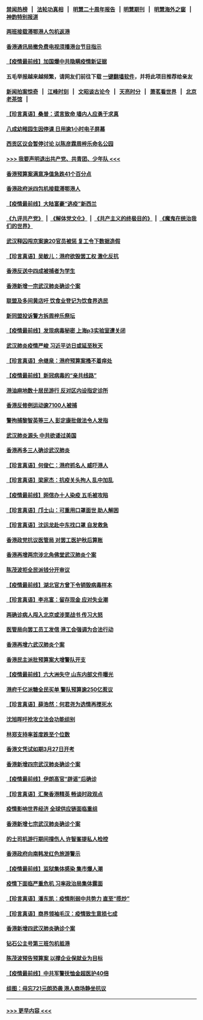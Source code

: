 #### [禁闻热榜](热点新闻.md?=0)  &nbsp;&nbsp;|&nbsp;&nbsp; [法轮功真相](https://github.com/gfw-breaker/truth/blob/master/README.md?=0) &nbsp;&nbsp;|&nbsp;&nbsp; [明慧二十周年报告](https://github.com/gfw-breaker/mh-reports/blob/master/README.md?=0) &nbsp;&nbsp;|&nbsp;&nbsp;[明慧期刊](https://github.com/gfw-breaker/mh-qikan) &nbsp;&nbsp;|&nbsp;&nbsp; [明慧海外之窗](https://github.com/gfw-breaker/mh-news/blob/master/README.md?=0) &nbsp;&nbsp;|&nbsp;&nbsp; [神韵特别报道](https://github.com/gfw-breaker/mh-news/blob/master/shenyun.md?=0)
#### [两班接载滞鄂港人包机返港](../pages/nsc415/n11915855.md?t=03051902) 
#### [香港通讯局撤免费电视须播港台节目指示](../pages/nsc415/n11915831.md?t=03051902) 
#### [【疫情最前线】加国爆中共隐瞒疫情新证据](../pages/nsc415/n11915482.md?t=03051902) 
#### 五毛举报越来越频繁，请网友们前往下载 [一键翻墙软件](https://github.com/gfw-breaker/ssr-accounts)，并将此项目推荐给亲友
#### [新闻拍案惊奇](https://github.com/gfw-breaker/banned-news/blob/master/pages/link4.md) &nbsp;&nbsp;|&nbsp;&nbsp; [江峰时刻](https://github.com/gfw-breaker/banned-news/blob/master/pages/link4.md) &nbsp;&nbsp;|&nbsp;&nbsp; [文昭谈古论今](https://github.com/gfw-breaker/banned-news/blob/master/pages/link4.md) &nbsp;&nbsp;|&nbsp;&nbsp; [天亮时分](https://github.com/gfw-breaker/banned-news/blob/master/pages/link4.md) &nbsp;&nbsp;|&nbsp;&nbsp; [萧茗看世界](https://github.com/gfw-breaker/banned-news/blob/master/pages/link4.md) &nbsp;&nbsp;|&nbsp;&nbsp; [北京老茶馆](https://github.com/gfw-breaker/banned-news/blob/master/pages/link4.md) &nbsp;&nbsp;|&nbsp;&nbsp; 
#### [【珍言真语】桑普：谎言致命 墙内人应勇于求真](../pages/nsc415/n11915169.md?t=03051902) 
#### [八成幼稚园生因停课 日用逾1小时电子屏幕](../pages/nsc415/n11913263.md?t=03051902) 
#### [西贡区议会暂停讨论 以陈彦霖周梓乐命名公园](../pages/nsc415/n11913248.md?t=03051902) 
#### [>>> 我要声明退出共产党、共青团、少年队 <<<](https://github.com/begood0513/goodnews/blob/master/quit/letter.md) 
#### [香港预算案满意净值急跌41个百分点](../pages/nsc415/n11913236.md?t=03051902) 
#### [香港政府派四包机接载滞鄂港人](../pages/nsc415/n11913211.md?t=03051902) 
#### [【疫情最前线】大陆富豪“逃疫”新西兰](../pages/nsc415/n11913160.md?t=03051902) 
#### [《九评共产党》](https://github.com/begood0513/9ping.md/blob/master/README.md) &nbsp;|&nbsp; [《解体党文化》](../../../../jtdwh.md/blob/master/README.md)  &nbsp;|&nbsp; [《共产主义的终极目的》](../../../../gczydzjmd.md/blob/master/README.md) &nbsp;|&nbsp; [《魔鬼在统治我们的世界》](../../../../mgztzwmdsj.md/blob/master/README.md) 
#### [武汉释囚闯京案逾20官员被惩 复工令下数据造假](../pages/nsc415/n11912743.md?t=03051902) 
#### [【珍言真语】吴敏儿：港府欲毁罢工权 激化反抗](../pages/nsc415/n11912457.md?t=03051902) 
#### [香港反送中四成被捕者为学生](../pages/nsc415/n11910730.md?t=03051902) 
#### [香港新增一宗武汉肺炎确诊个案](../pages/nsc415/n11910724.md?t=03051902) 
#### [联盟及多间黄店吁 饮食业登记为饮食界选民](../pages/nsc415/n11910718.md?t=03051902) 
#### [新同盟投诉警方拆周梓乐祭坛](../pages/nsc415/n11910707.md?t=03051902) 
#### [【疫情最前线】发现病毒秘密 上海p3实验室遭关闭](../pages/nsc415/n11910640.md?t=03051902) 
#### [武汉肺炎疫情严峻 习近平访日或延至秋天](../pages/nsc415/n11910570.md?t=03051902) 
#### [【珍言真语】佘继泉：港府预算案搔不着痒处](../pages/nsc415/n11910011.md?t=03051902) 
#### [【疫情最前线】新冠病毒的“亲共线路”](../pages/nsc415/n11907734.md?t=03051902) 
#### [港油麻地数十居民游行 反对区内设指定诊所](../pages/nsc415/n11907900.md?t=03051902) 
#### [香港反修例运动逾7100人被捕](../pages/nsc415/n11907922.md?t=03051902) 
#### [警拘捕黎智英等三人 彭定康批做法令人发指](../pages/nsc415/n11907905.md?t=03051902) 
#### [武汉肺炎源头 中共欲诿过美国](../pages/nsc415/n11907665.md?t=03051902) 
#### [香港再多三人确诊武汉肺炎](../pages/nsc415/n11907846.md?t=03051902) 
#### [【珍言真语】何俊仁：港府抓名人 威吓港人](../pages/nsc415/n11907561.md?t=03051902) 
#### [【珍言真语】梁家杰：抗疫关头拘人 乱中加乱](../pages/nsc415/n11907444.md?t=03051902) 
#### [【疫情最前线】网信办十人染疫 五毛被攻陷](../pages/nsc415/n11903757.md?t=03051902) 
#### [【珍言真语】邝士山：可重用口罩面世 助人解困](../pages/nsc415/n11903875.md?t=03051902) 
#### [【珍言真语】沈运龙赴中东找口罩 自发救急](../pages/nsc415/n11903291.md?t=03051902) 
#### [香港政党抗议医管局 对罢工医护秋后算账](../pages/nsc415/n11901746.md?t=03051902) 
#### [香港再增两宗涉北角佛堂武汉肺炎个案](../pages/nsc415/n11901737.md?t=03051902) 
#### [陈茂波拒全民派钱分开审议](../pages/nsc415/n11901672.md?t=03051902) 
#### [【疫情最前线】湖北官方曾下令销毁病毒样本](../pages/nsc415/n11901518.md?t=03051902) 
#### [【珍言真语】李兆富：留存现金 应对失业潮](../pages/nsc415/n11901448.md?t=03051902) 
#### [两确诊病人闯入北京或涉栗战书 传习大怒](../pages/nsc415/n11901180.md?t=03051902) 
#### [医管局向罢工员工发信 港工会强调为合法行动](../pages/nsc415/n11898870.md?t=03051902) 
#### [香港再增六武汉肺炎个案](../pages/nsc415/n11898843.md?t=03051902) 
#### [香港民主派批预算案大增警队开支](../pages/nsc415/n11898813.md?t=03051902) 
#### [【疫情最前线】六大洲失守 山东内部文件曝光](../pages/nsc415/n11898455.md?t=03051902) 
#### [港府千亿派糖全民买单 警队预算逾250亿惹议](../pages/nsc415/n11898608.md?t=03051902) 
#### [【珍言真语】薛浩然：何君尧为选情再搅死水](../pages/nsc415/n11898269.md?t=03051902) 
#### [沈旭晖吁抢攻立法会功能组别](../pages/nsc415/n11896084.md?t=03051902) 
#### [林郑支持率首度跌至个位数](../pages/nsc415/n11896058.md?t=03051902) 
#### [香港文凭试如期3月27日开考](../pages/nsc415/n11896055.md?t=03051902) 
#### [香港新增四宗武汉肺炎确诊个案](../pages/nsc415/n11896040.md?t=03051902) 
#### [【疫情最前线】伊朗高官“辟谣”后确诊](../pages/nsc415/n11895902.md?t=03051902) 
#### [【珍言真语】汇聚香港精英 畅谈时政观点](../pages/nsc415/n11895733.md?t=03051902) 
#### [疫情影响世界经济 全球供应链面临重组](../pages/nsc415/n11895634.md?t=03051902) 
#### [香港新增七宗武汉肺炎确诊个案](../pages/nsc415/n11893498.md?t=03051902) 
#### [的士司机游行期间撞伤人 许智峯提私人检控](../pages/nsc415/n11893483.md?t=03051902) 
#### [香港政府向南韩发红色旅游警示](../pages/nsc415/n11893398.md?t=03051902) 
#### [【疫情最前线】监狱集体感染 集市爆人潮](../pages/nsc415/n11893181.md?t=03051902) 
#### [疫情下面临严重危机  习率政治局集体露面](../pages/nsc415/n11893305.md?t=03051902) 
#### [【珍言真语】潘东凯：疫情削弱中共势力 直至“揽炒”](../pages/nsc415/n11892866.md?t=03051902) 
#### [【珍言真语】商界领袖毛汉：疫情致生意损七成](../pages/nsc415/n11890348.md?t=03051902) 
#### [香港新增四武汉肺炎确诊个案](../pages/nsc415/n11890610.md?t=03051902) 
#### [钻石公主号第三班包机抵港](../pages/nsc415/n11890645.md?t=03051902) 
#### [陈茂波预告预算案 以撑企业保就业为目标](../pages/nsc415/n11890574.md?t=03051902) 
#### [【疫情最前线】中共军警抚恤金超医护40倍](../pages/nsc415/n11890458.md?t=03051902) 
#### [组图：毋忘721元朗恐袭 港人商场静坐抗议](../pages/nsc415/n11876882.md?t=03051902) 

----
#### [ >>> 更早内容 <<< ](../indexes/nsc415-earlier.md)
